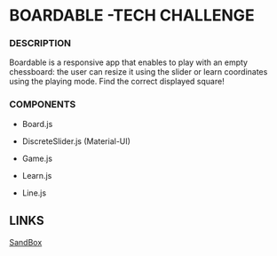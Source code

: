# BOARDABLE -TECH CHALLENGE

### DESCRIPTION

Boardable is a responsive app that enables to play with an empty chessboard: the user can resize it using the slider or learn coordinates using the playing mode. Find the correct displayed square!

### COMPONENTS

- Board.js

- DiscreteSlider.js (Material-UI)

- Game.js

- Learn.js

- Line.js

  

## LINKS

[SandBox](https://lgtun.csb.app/)
